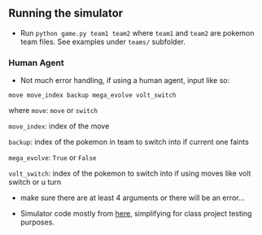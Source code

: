 ## Running the simulator ##
* Run `python game.py team1 team2` where `team1` and `team2` are pokemon team files. See examples under `teams/` subfolder.

### Human Agent ###
* Not much error handling, if using a human agent, input like so:

 `move move_index backup mega_evolve volt_switch`

 where `move`: `move` or `switch`

 `move_index`: index of the move

 `backup`: index of the pokemon in team to switch into if current one faints

 `mega_evolve`: `True` or `False`
 
 `volt_switch`: index of the pokemon to switch into if using moves like volt switch or u turn

* make sure there are at least 4 arguments or there will be an error...

* Simulator code mostly from [here](https://github.com/vasumv/pokemon_ai), simplifying for class project testing purposes.